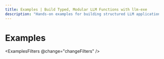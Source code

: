 ```yaml
---
title: Examples | Build Typed, Modular LLM Functions with llm-exe
description: "Hands-on examples for building structured LLM applications in TypeScript. Learn how to compose executors for intent detection, slot extraction, validation, and more—using strongly typed prompts, parsers, and state."
---
```


# Examples

<ExamplesFilters @change="changeFilters" />
<ExamplesBlocks :filter-group="filters" />

<script setup lang="ts">
import { ref } from 'vue'

const filters = ref([]);

function changeFilters(_filters: string[]){
    filters.value = _filters;
}

</script>
